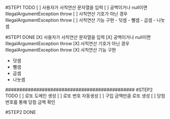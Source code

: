 #STEP1 TODO
[ ] 사용자가 사칙연산 문자열을 입력
[ ] 공백이거나 null이면 IllegalArgumentException throw
[ ] 사칙연산 기호가 아닌 경우 IllegalArgumentException throw
[ ] 사칙연산 기능 구현
    - 덧셈
    - 뺄셈
    - 곱셈
    - 나눗셈

#STEP1 DONE
[X] 사용자가 사칙연산 문자열을 입력
[X] 공백이거나 null이면 IllegalArgumentException throw
[X] 사칙연산 기호가 아닌 경우 IllegalArgumentException throw
[X] 사칙연산 기능 구현
   - 덧셈
   - 뺄셈
   - 곱셈
   - 나눗셈

##############################################
#STEP2 TODO
[ ] 로또 도메인 생성
[ ] 로또 번호 자동생성
[ ] 구입 금액만큼 로또 생성
[ ] 당첨번호를 통해 당첨 금액 확인


#STEP2 DONE
